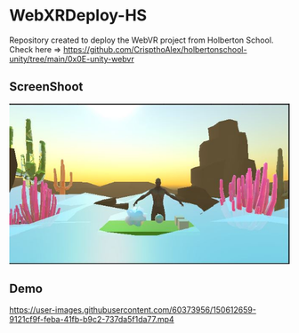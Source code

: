 # WebXRDeploy-HS

Repository created to deploy the WebVR project from Holberton School. Check here => https://github.com/CrispthoAlex/holbertonschool-unity/tree/main/0x0E-unity-webvr

## ScreenShoot

<img src="./webxr-capture.JPG" />

## Demo
https://user-images.githubusercontent.com/60373956/150612659-9121cf9f-feba-41fb-b9c2-737da5f1da77.mp4
